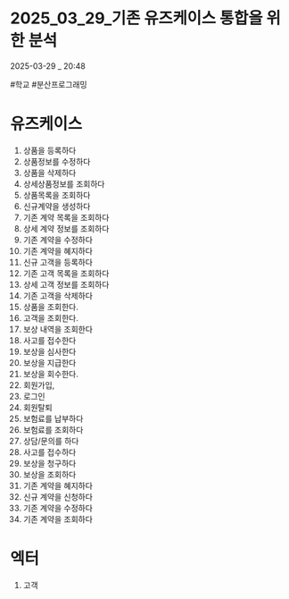 
# 2025_03_29_기존 유즈케이스 통합을 위한 분석

2025-03-29 _ 20:48

#학교 #분산프로그래밍


# 유즈케이스

1. 상품을 등록하다
2. 상품정보를 수정하다 
3. 상품을 삭제하다
4. 상세상품정보를 조회하다
5. 상품목록을 조회하다
6. 신규계약을 생성하다
7. 기존 계약 목록을 조회하다
8. 상세 계약 정보를 조회하다
9. 기존 계약을 수정하다
10. 기존 계약을 혜지하다
11. 신규 고객을 등록하다
12. 기존 고객 목록을 조회하다
13. 상세 고객 정보를 조회하다
14. 기존 고객을 삭제하다
15. 상품을 조회한다.
16. 고객을 조회한다.
17. 보상 내역을 조회한다
18. 사고를 접수한다
19. 보상을 심사한다
20. 보상을 지급한다
21. 보상을 회수한다.
22. 회원가입,
23. 로그인
24. 회원탈퇴
25. 보험료를 납부하다
26. 보험료를 조회하다
27. 상담/문의를 하다
28. 사고를 접수하다
29. 보상을 청구하다
30. 보상을 조회하다
31. 기존 계약을 혜지하다
32. 신규 계약을 신청하다
33. 기존 계약을 수정하다
34. 기존 계약을 조회하다

# 엑터

1. 고객